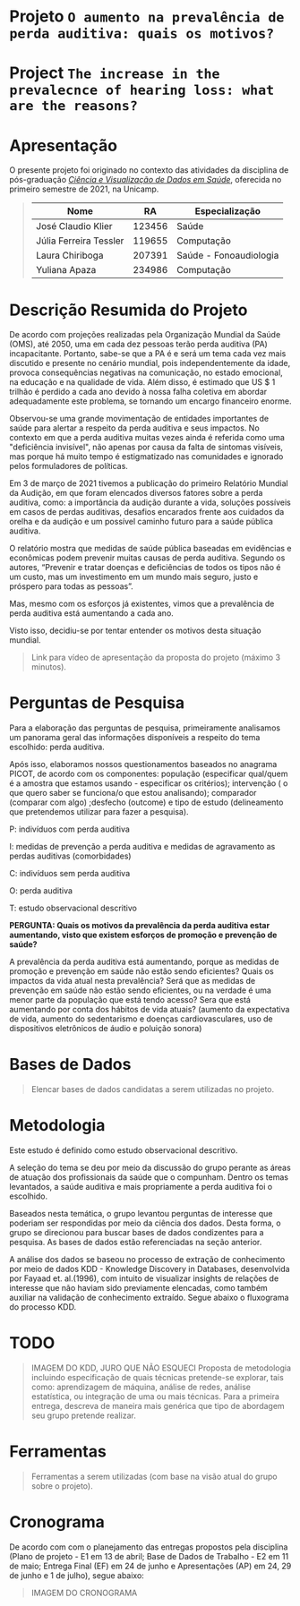 # Projeto `O aumento na prevalência de perda auditiva: quais os motivos?`
# Project `The increase in the prevalecnce of hearing loss: what are the reasons?`

# Apresentação

O presente projeto foi originado no contexto das atividades da disciplina de pós-graduação [*Ciência e Visualização de Dados em Saúde*](https://github.com/datasci4health/home), oferecida no primeiro semestre de 2021, na Unicamp.

> |Nome                     | RA      | Especialização         |
> |-------------------------|---------|------------------------|
> | José Claudio Klier      | 123456  | Saúde                  |
> | Júlia Ferreira Tessler  | 119655  | Computação             |
> | Laura Chiriboga         | 207391  | Saúde - Fonoaudiologia |
> | Yuliana Apaza           | 234986  | Computação             |


# Descrição Resumida do Projeto

De acordo com projeções realizadas pela Organização Mundial da Saúde (OMS), até 2050, uma em cada dez pessoas terão perda auditiva (PA) incapacitante. Portanto, sabe-se que a PA é e será um tema cada vez mais discutido e presente no cenário mundial, pois independentemente da idade, provoca consequências negativas na comunicação, no estado emocional, na educação e na qualidade de vida. Além disso, é estimado que US $ 1 trilhão é perdido a cada ano devido à nossa falha coletiva em abordar adequadamente este problema, se tornando um encargo financeiro enorme.

Observou-se uma grande movimentação de entidades importantes de saúde para alertar a respeito da perda auditiva e seus impactos. No contexto em que a perda auditiva muitas vezes ainda é referida como uma "deficiência invisível", não apenas por causa da falta de sintomas visíveis, mas porque há muito tempo é estigmatizado nas comunidades e ignorado pelos formuladores de políticas.

Em 3 de março de 2021 tivemos a publicação do primeiro Relatório Mundial da Audição, em que foram elencados diversos fatores sobre a perda auditiva, como:  a importância da audição durante a vida, soluções possíveis em casos de perdas auditivas, desafios encarados frente aos cuidados da orelha e da audição e um possível caminho futuro para a saúde pública auditiva. 

O relatório mostra que medidas de saúde pública baseadas em evidências e econômicas podem prevenir muitas causas de perda auditiva. Segundo os autores, “Prevenir e tratar doenças e deficiências de todos os tipos não é um custo, mas um investimento em um mundo mais seguro, justo e próspero para todas as pessoas”. 

Mas, mesmo com os esforços já existentes, vimos que a prevalência de perda auditiva está aumentando a cada ano. 

Visto isso, decidiu-se por tentar entender os motivos desta situação mundial. 


> Link para vídeo de apresentação da proposta do projeto (máximo 3 minutos).

# Perguntas de Pesquisa

Para a elaboração das perguntas de pesquisa, primeiramente analisamos um panorama geral das informações disponíveis a respeito do tema escolhido: perda auditiva. 

Após isso, elaboramos nossos questionamentos baseados no anagrama PICOT, de acordo com os componentes: população (especificar qual/quem é a amostra que estamos usando - especificar os critérios); intervenção ( o que quero saber se funciona/o que estou analisando); comparador (comparar com algo) ;desfecho (outcome) e tipo de estudo (delineamento que pretendemos utilizar para fazer a pesquisa).

P: indivíduos com perda auditiva

I: medidas de prevenção a perda auditiva e medidas de agravamento as perdas auditivas (comorbidades)

C: indivíduos sem perda auditiva

O: perda auditiva

T: estudo observacional descritivo

**PERGUNTA:  Quais os motivos da prevalência da perda auditiva estar aumentando, visto que existem esforços de promoção e prevenção de saúde?**

A prevalência da perda auditiva está aumentando, porque as medidas de promoção e prevenção em saúde não estão sendo eficientes? Quais os impactos da vida atual nesta prevalência? Será que as medidas de prevenção em saúde não estão sendo eficientes, ou na verdade é uma menor parte da população que está tendo acesso? Sera que está aumentando por conta dos hábitos de vida atuais? (aumento da expectativa de vida, aumento do sedentarismo e doenças cardiovasculares, uso de dispositivos eletrônicos de áudio e poluição sonora)


# Bases de Dados
> Elencar bases de dados candidatas a serem utilizadas no projeto.

# Metodologia

Este estudo é definido como estudo observacional descritivo. 

A seleção do tema se deu por meio da discussão do grupo perante as áreas de atuação dos profissionais da saúde que o compunham. Dentro os temas levantados, a saúde auditiva e mais propriamente a perda auditiva foi o escolhido.

Baseados nesta temática, o grupo levantou perguntas de interesse que poderiam ser respondidas por meio da ciência dos dados. Desta forma, o grupo se direcionou para buscar bases de dados condizentes para a pesquisa. As bases de dados estão referenciadas na seção anterior. 

A análise dos dados se baseou no processo de extração de conhecimento por meio de dados KDD - Knowledge Discovery in Databases, desenvolvida por Fayaad et. al.(1996), com intuito de visualizar insights de relações de interesse que não haviam sido previamente elencadas,  como também auxiliar na validação de conhecimento extraído. Segue abaixo o fluxograma do processo KDD. 

# TODO
> IMAGEM DO KDD, JURO QUE NÃO ESQUECI
> Proposta de metodologia incluindo especificação de quais técnicas pretende-se explorar, tais como: aprendizagem de máquina, análise de redes, análise estatística, ou integração de uma ou mais técnicas. Para a primeira entrega, descreva de maneira mais genérica que tipo de abordagem seu grupo pretende realizar.

# Ferramentas
> Ferramentas a serem utilizadas (com base na visão atual do grupo sobre o projeto).

# Cronograma

De acordo com com o planejamento das entregas propostos pela disciplina (Plano de projeto - E1 em 13 de abril; Base de Dados de Trabalho - E2 em 11 de maio; Entrega Final (EF) em 24 de junho e Apresentações (AP) em 24, 29 de junho e 1 de julho), segue abaixo:

> IMAGEM DO CRONOGRAMA
